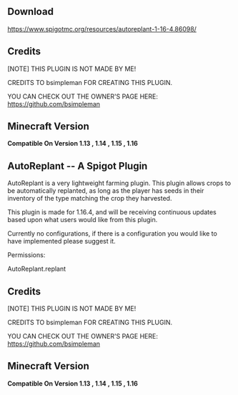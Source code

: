 Download
-------------
https://www.spigotmc.org/resources/autoreplant-1-16-4.86098/

Credits
--------------
[NOTE] THIS PLUGIN IS NOT MADE BY ME!

CREDITS TO bsimpleman FOR CREATING THIS PLUGIN.

YOU CAN CHECK OUT THE OWNER'S PAGE HERE: https://github.com/bsimpleman

Minecraft Version
--------------
**Compatible On Version 1.13 , 1.14 , 1.15 , 1.16**

AutoReplant -- A Spigot Plugin
--------------

AutoReplant is a very lightweight farming plugin. This plugin allows crops to be automatically replanted, as long as the player has seeds in their inventory of the type matching the crop they harvested.

This plugin is made for 1.16.4, and will be receiving continuous updates based upon what users would like from this plugin.

Currently no configurations, if there is a configuration you would like to have implemented please suggest it.

Permissions:

AutoReplant.replant

Credits
--------------
[NOTE] THIS PLUGIN IS NOT MADE BY ME!

CREDITS TO bsimpleman FOR CREATING THIS PLUGIN.

YOU CAN CHECK OUT THE OWNER'S PAGE HERE: https://github.com/bsimpleman

Minecraft Version
--------------
**Compatible On Version 1.13 , 1.14 , 1.15 , 1.16**
